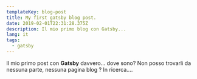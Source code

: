 ```yaml
---
templateKey: blog-post
title: My first gatsby blog post.
date: 2019-02-01T22:31:28.375Z
description: Il mio primo blog con Gatsby...
lang: it
tags:
  - gatsby
---
```

Il mio primo post con **Gatsby** davvero... dove sono? Non posso trovarli da nessuna parte, nessuna pagina blog
?
In ricerca....
